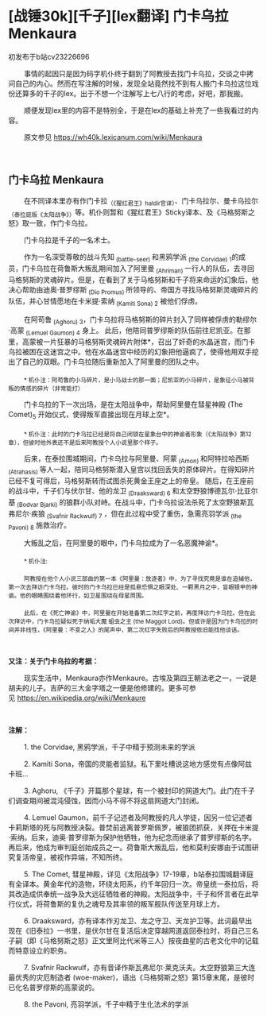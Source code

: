 # [战锤30k][千子][lex翻译] 门卡乌拉 Menkaura

初发布于b站cv23226696

        事情的起因只是因为码字机仆终于翻到了阿教授去找门卡乌拉，交谈之中拷问自己的内心。然而在写注解的时候，发现全站竟然找不到有人搬门卡乌拉这位戏份还算多的千子的lex。出于不想一个注解写上七八行的考虑，好吧，那我搬。

        顺便发现lex里的内容不是特别全，于是在lex的基础上补充了一些我看过的内容。

        原文参见 https://wh40k.lexicanum.com/wiki/Menkaura

 

## 门卡乌拉 Menkaura

        在不同译本里亦有作门卡拉<sub>（《猩红君王》haldir官译）</sub>、门卡乌拉尔、曼卡乌拉尔<sub>（泰拉庭版《太阳战争》）</sub>等。机仆则暂和《猩红君王》Sticky译本、及《马格努斯之怒》取一致，作门卡乌拉。

        门卡乌拉是千子的一名术士。

        作为一名深受尊敬的战斗先知<sub> (battle-seer) </sub>和黑鸦学派<sub> (the Corvidae) 1</sub>的成员，门卡乌拉在荷鲁斯大叛乱期间加入了阿里曼<sub> (Ahriman) </sub>一行人的队伍，去寻回马格努斯的灵魂碎片。但是，在看到了关于马格努斯和千子将来命运的幻象后，他决心帮助由迪奥·普罗缪斯<sub> (Dio Promus) </sub>所领导的、帝国方寻找马格努斯灵魂碎片的队伍，并心甘情愿地在卡米提·索纳<sub> (Kamiti Sona) 2</sub> 被他们俘虏。

        在阿苟鲁<sub> (Aghoru) 3</sub>，门卡乌拉将马格努斯的碎片封入了同样被俘虏的勒缪尔·高蒙<sub> (Lemuel Gaumon) 4</sub> 身上。 此后，他陪同普罗缪斯的队伍前往尼凯亚。在那里，高蒙被一片狂暴的马格努斯灵魂碎片附体*，召出了奸奇的水晶迷宫，而门卡乌拉被困在这迷宫之中。他在水晶迷宫中经历的幻象把他逼疯了，使得他用双手挖出了自己的双眼。门卡乌拉随后重新加入了阿里曼的团队之中。 

        <sub>* 机仆注：阿苟鲁的小马碎片，是小马战士的那一面；尼凯亚的小马碎片，是象征小马被背叛的情感的碎片（非常能打）</sub>

        门卡乌拉的下一次出场，是在太阳战争中，帮助阿里曼在彗星神殿 (The Comet)<sub>5</sub> 开始仪式，使得叛军直接出现在月球上空*。

        <sub>* 机仆注：此时的门卡乌拉已经是将自己闭锁在星象台中的神谕者形象（《太阳战争》第12章），但彼时他外表还不是后来阿教授个人小说里那个样子。</sub>

        后来，在泰拉围城期间，门卡乌拉与阿里曼、阿蒙<sub> (Amon) </sub>和阿特拉哈西斯<sub> (Atrahasis) </sub>等人一起，陪同马格努斯潜入皇宫以找回丢失的原体碎片。在得知碎片已经不复可得后，马格努斯转而试图杀死黄金王座之上的帝皇。 随后，在王座前的战斗中，千子们与伏尔甘、他的龙卫<sub> (Draaksward) 6</sub> 和太空野狼博德瓦尔·比亚尔基<sub> (Bodvar Bjarki) </sub>的狼群小队对峙。在战斗中，门卡乌拉设法杀死了太空野狼斯瓦弗尼尔·疾狼<sub> (Svafnir Rackwulf) 7</sub> ，但在此过程中受了重伤，急需亮羽学派<sub> (the Pavoni) 8</sub> 施救治疗。

        大叛乱之后，在阿里曼的眼中，门卡乌拉成为了一名恶魔神谕*。

        <sub>* 机仆注:</sub>

        <sub>阿教授在他个人小说三部曲的第一本《阿里曼：放逐者》中，为了寻找究竟是谁在追捕他，第一次去拜访门卡乌拉。彼时的门卡乌拉已经是孤悬恐惧之眼深处、一颗黑月之中，盲眼银甲的神谕。他的眼睛围绕着他环行，如卫星围绕在母星周围。</sub>

        <sub>此后，在《死亡神谕》中，阿里曼在开始准备第二次红字之前，再度拜访门卡乌拉。但在此次拜访中，门卡乌拉疑似死于纳垢大魔 蛆虫之主 (the Maggot Lord)。但或许是因为门卡乌拉的时间并非线性，《阿里曼：不变之人》的尾声中，第二次红字失败后的阿教授依旧能找他谈话。</sub>

 

**又注：关于门卡乌拉的考据：**

        现实生活中，Menkaura亦作Menkaure。古埃及第四王朝法老之一，一说是胡夫的儿子。吉萨的三大金字塔之一便是他修建的。更多可参见 https://en.wikipedia.org/wiki/Menkaure

 

**注解：**

        1. the Corvidae, 黑鸦学派，千子中精于预测未来的学派

        2. Kamiti Sona，帝国的灵能者监狱。私下里吐槽说这地方感觉有点像阿兹卡班...

        3. Aghoru, 《千子》开篇那个星球，有一个被封印的网道大门。此门在千子们调查期间被混沌侵蚀，因而小马不得不将这扇网道大门封闭。

        4. Lemuel Gaumon，前千子记述者及阿教授的凡人学徒，因另一位记述者卡莉斯塔的死与阿教授决裂。普焚前逃离普罗斯佩罗，被狼团抓获，关押在卡米提·索纳。后来，迪奥·普罗缪斯为保护他牺牲，他为纪念而继承了普罗缪斯的名字。再后来，他成为审判庭创始成员之一。荷鲁斯大叛乱后，他和莫利安娜由于试图研究复活帝皇，被视作异端，不知所终。

        5. The Comet, 彗星神殿，详见《太阳战争》17-19章，b站泰拉围城翻译庭有全译本。黄金年代的造物，环绕太阳系，约千年回归一次。帝皇统一泰拉后，将其改造成供奉统一战争及大远征牺牲者的神殿。太阳战争中，千子和怀言者在此举行仪式，将荷鲁斯的复仇之魂号及其率领的叛军舰队传送至月球上方。

        6. Draaksward，亦有译本作刃龙卫、龙之守卫、天龙护卫等。此词最早出现在《旧泰拉》一书里，是伏尔甘在复活后决定穿越网道返回泰拉时，将自己三名子嗣（即《马格努斯之怒》正文里阿比代米等三人）按夜曲星的古老文化中的记载而特意设立的职务。

        7. Svafnir Rackwulf，亦有音译作斯瓦弗尼尔·莱克沃夫。太空野狼第三大连最优秀的灾厄制造者 (woe-maker)，语出《马格努斯之怒》第15章末尾，是彼时已化名普罗缪斯的高蒙说的。

        8. the Pavoni, 亮羽学派，千子中精于生化法术的学派
